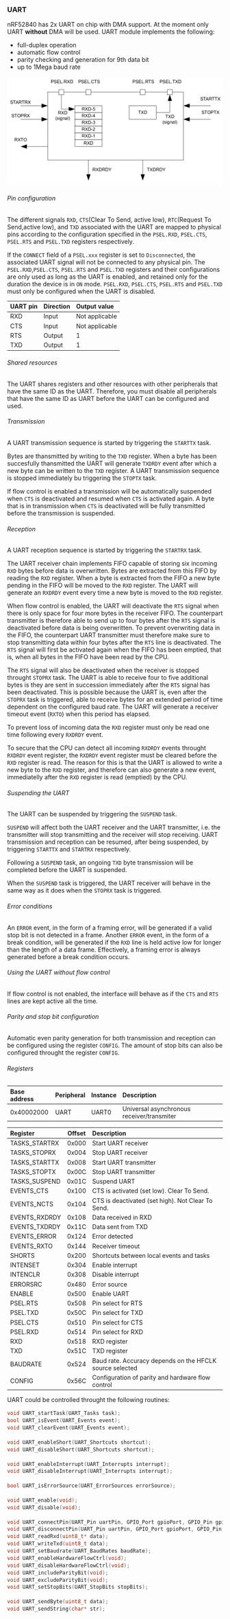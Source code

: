 ### UART

nRF52840 has 2x UART on chip with DMA support. At the moment only
UART **without** DMA will be used. UART module implements the following:
* full-duplex operation
* automatic flow control
* parity checking and generation for 9th data bit
* up to 1Mega baud rate

![UART module](images/uart_config.png)

###### Pin configuration
The different signals `RXD`, `CTS`(Clear To Send, active low), `RTC`(Request
To Send,active low), and `TXD` associated with the UART are mapped to physical
pins according to the configuration specified in the `PSEL.RXD`, `PSEL.CTS`,
`PSEL.RTS` and `PSEL.TXD` registers respectively.

If the `CONNECT` field of a `PSEL.xxx` register is set to `Disconnected`, the
associated UART signal will not be connected to any physical pin. The
`PSEL.RXD`,`PSEL.CTS`, `PSEL.RTS` and `PSEL.TXD` registers and their
configurations are only used as long as the UART is enabled, and retained only
for the duration the device is in `ON` mode. `PSEL.RXD`, `PSEL.CTS`,
`PSEL.RTS` and `PSEL.TXD` must only be configured when the UART is disabled.

| UART pin | Direction | Output value   |
|:-------- |:--------- |:-------------- |
| RXD      | Input     | Not applicable |
| CTS      | Input     | Not applicable |
| RTS      | Output    | 1              |
| TXD      | Output    | 1              |

###### Shared resources
The UART shares registers and other resources with other peripherals that have
the same ID as the UART. Therefore, you must disable all peripherals that have
the same ID as UART before the UART can be configured and used.

###### Transmission
A UART transmission sequence is started by triggering the `STARTTX` task.

Bytes are thansmitted by writing to the `TXD` register. When a byte has been
succesfully thansmitted the UART will generate `TXDRDY` event after which a new
byte can be written to the `TXD` register. A UART transmission sequence is
stopped immediately bu triggering the `STOPTX` task.

If flow control is enabled a transmission will be automatically suspended when
`CTS` is deactivated and resumed when `CTS` is activated again. A byte that is
in transmission when `CTS` is deactivated will be fully transmitted before the
transmission is suspended.

###### Reception
A UART reception sequence is started by triggering the `STARTRX` task.

The UART receiver chain implements FIFO capable of storing six incoming `RXD`
bytes before data is overwritten. Bytes are extracted from this FIFO by reading
the `RXD` register. When a byte is extracted from the FIFO a new byte pending
in the FIFO will be moved to the `RXD` register. The UART will generate an
`RXDRDY` event every time a new byte is moved to the `RXD` register.

When flow control is enabled, the UART will deactivate the `RTS` signal when
there is only space for four more bytes in the receiver FIFO. The counterpart
transmitter is therefore able to send up to four bytes after the `RTS` signal
is deactivated before data is being overwritten. To prevent overwriting data
in the FIFO, the counterpart UART transmitter must therefore make sure to stop
transmitting data within four bytes after the `RTS` line is deactivated. The
`RTS` signal will first be activated again when the FIFO has been emptied,
that is, when all bytes in the FIFO have been read by the CPU.

The `RTS` signal will also be deactivated when the receiver is stopped throught
`STOPRX` task. The UART is able to receive four to five additional bytes is
they are sent in succession immediately after the `RTS` signal has been
deactivated. This is possible because the UART is, even after the `STOPRX` task
is triggered, able to receive bytes for an extended period of time dependent on
the configured baud rate. The UART will generate a receiver timeout event
(`RXTO`) when this period has elapsed.

To prevent loss of incoming data the `RXD` register must only be read one time
following every `RXDRDY` event.

To secure that the CPU can detect all incoming `RXDRDY` events throught
`RXDRDY` event register, the `RXDRDY` event register must be cleared before the
`RXD` register is read. The reason for this is that the UART is allowed to
write a new byte to the `RXD` register, and therefore can also generate a new
event, immediatelly after the `RXD` register is read (emptied) by the CPU.

###### Suspending the UART
The UART can be suspended by triggering the `SUSPEND` task.

`SUSPEND` will affect both the UART receiver and the UART transmitter, i.e. the
transmitter will stop transmitting and the receiver will stop receiving. UART
transmission and reception can be resumed, after being suspended, by triggering
`STARTTX` and `STARTRX` respectively.

Following a `SUSPEND` task, an ongoing `TXD` byte transmission will be
completed before the UART is suspended.

When the `SUSPEND` task is triggered, the UART receiver will behave in the
same way as it does when the `STOPRX` task is triggered.

###### Error conditions
An `ERROR` event, in the form of a framing error, will be generated if a valid
stop bit is not detected in a frame. Another `ERROR` event, in the form of a
break condition, will be generated if the `RXD` line is held active low for
longer than the length of a data frame. Effectively, a framing error is always
generated before a break condition occurs.

###### Using the UART without flow control
If flow control is not enabled, the interface will behave as if the `CTS` and
`RTS` lines are kept active all the time.

###### Parity and stop bit configuration
Automatic even parity generation for both transmission and reception can be
configured using the register `CONFIG`. The amount of stop bits can also be
configured throught the register `CONFIG`.

###### Registers

|Base address|Peripheral|Instance|Description                               |
|:-----------|:---------|:-------|:-----------------------------------------|
|0x40002000  |UART      |UART0   |Universal asynchronous receiver/transmiter|

|Register      |Offset|Description                                             |
|:-------------|:----:|:----------                                             |
|TASKS\_STARTRX|0x000 |Start UART receiver                                     |
|TASKS\_STOPRX |0x004 |Stop UART receiver                                      |
|TASKS\_STARTTX|0x008 |Start UART transmitter                                  |
|TASKS\_STOPTX |0x00C |Stop UART transmitter                                   |
|TASKS\_SUSPEND|0x01C |Suspend UART                                            |
|EVENTS\_CTS   |0x100 |CTS is activated (set low). Clear To Send.              |
|EVENTS\_NCTS  |0x104 |CTS is deactivated (set high). Not Clear To Send.       |
|EVENTS\_RXDRDY|0x108 |Data received in RXD                                    |
|EVENTS\_TXDRDY|0x11C |Data sent from TXD                                      |
|EVENTS\_ERROR |0x124 |Error detected                                          |
|EVENTS\_RXTO  |0x144 |Receiver timeout                                        |
|SHORTS        |0x200 |Shortcuts between local events and tasks                |
|INTENSET      |0x304 |Enable interrupt                                        |
|INTENCLR      |0x308 |Disable interrupt                                       |
|ERRORSRC      |0x480 |Error source                                            |
|ENABLE        |0x500 |Enable UART                                             |
|PSEL.RTS      |0x508 |Pin select for RTS                                      |
|PSEL.TXD      |0x50C |Pin select for TXD                                      |
|PSEL.CTS      |0x510 |Pin select for CTS                                      |
|PSEL.RXD      |0x514 |Pin select for RXD                                      |
|RXD           |0x518 |RXD register                                            |
|TXD           |0x51C |TXD register                                            |
|BAUDRATE      |0x524 |Baud rate. Accuracy depends on the HFCLK source selected|
|CONFIG        |0x56C |Configuration of parity and hardware flow control       |

UART could be controlled throught the following routines:
```c
void UART_startTask(UART_Tasks task);
bool UART_isEvent(UART_Events event);
void UART_clearEvent(UART_Events event);

void UART_enableShort(UART_Shortcuts shortcut);
void UART_disableShort(UART_Shortcuts shortcut);

void UART_enableInterrupt(UART_Interrupts interrupt);
void UART_disableInterrupt(UART_Interrupts interrupt);

bool UART_isErrorSource(UART_ErrorSources errorSource);

void UART_enable(void);
void UART_disable(void);

void UART_connectPin(UART_Pin uartPin, GPIO_Port gpioPort, GPIO_Pin gpioPin);
void UART_disconnectPin(UART_Pin uartPin, GPIO_Port gpioPort, GPIO_Pin gpioPin);
void UART_readRxd(uint8_t* data);
void UART_writeTxd(uint8_t data);
void UART_setBaudrate(UART_BaudRates baudRate);
void UART_enableHardwareFlowCtrl(void);
void UART_disableHardwareFlowCtrl(void);
void UART_includeParityBit(void);
void UART_excludeParityBit(void);
void UART_setStopBits(UART_StopBits stopBits);

void UART_sendByte(uint8_t data);
void UART_sendString(char* str);
```
